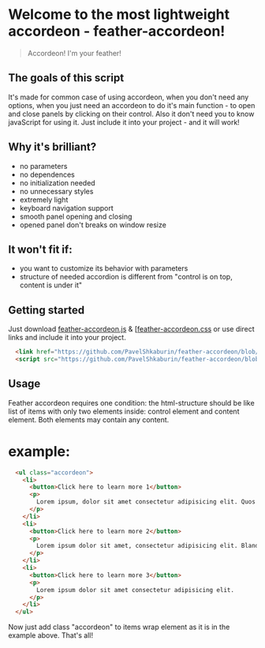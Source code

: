 # Welcome to the most lightweight accordeon - feather-accordeon!

> Accordeon! I'm your feather!

## The goals of this script

It's made for common case of using accordeon, when you don't need any options, when you just need an accordeon to do it's main function - to open and close panels by clicking on their control. 
Also it don't need you to know javaScript for using it. Just include it into your project - and it will work!

## Why it's brilliant? 
- no parameters
- no dependences
- no initialization needed
- no  unnecessary styles
- extremely light
- keyboard navigation support
- smooth panel opening and closing
- opened panel don't breaks on window resize

## It won't fit if:
- you want to customize its behavior with parameters
- structure of needed accordion is different from  "control is on top, content is under it"

## Getting started

Just download [feather-accordeon.js]([https://github.com/PavelShkaburin/feather-accordeon/feather-accordeon.js](https://github.com/PavelShkaburin/feather-accordeon/blob/main/feather-accordeon.js)) & [[feather-accordeon.css]([https://github.com/PavelShkaburin/feather-accordeon/feather-accordeon.css](https://github.com/PavelShkaburin/feather-accordeon/blob/main/feather-accordeon.css)](https://github.com/PavelShkaburin/feather-accordeon/blob/main/feather-accordeon.css)) or use direct links and include it into your project.

``` html
  <link href="https://github.com/PavelShkaburin/feather-accordeon/blob/main/feather-accordeon.css" rel="stylesheet" type="text/css">
  <script src="https://github.com/PavelShkaburin/feather-accordeon/blob/main/feather-accordeon.js"> </script>
```

## Usage

Feather accordeon requires one condition: the html-structure should be like list of items with only two elements inside: control element and content element. Both elements may contain any content. 
# example:
```html
  <ul class="accordeon">
    <li>
      <button>Click here to learn more 1</button>
      <p>
        Lorem ipsum, dolor sit amet consectetur adipisicing elit. Quos dolorem libero esse quas aspernatur officia unde laudantium vitae, facere a?
      </p>
    </li>
    <li>
      <button>Click here to learn more 2</button>
      <p>
        Lorem ipsum dolor sit amet, consectetur adipisicing elit. Blanditiis sint, sunt magni impedit enim ad tempora optio, illum aliquid, vitae nulla repudiandae! Quam consequuntur laboriosam architecto sint repellat officiis dolor!
      </p>
    </li>
    <li>
      <button>Click here to learn more 3</button>
      <p>
        Lorem ipsum dolor sit amet consectetur adipisicing elit.
      </p>
    </li>
  </ul>
``` 
Now  just add class "accordeon" to items wrap element as it is in the example above. That's all!







